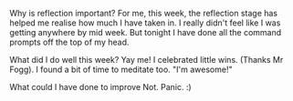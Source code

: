 Why is reflection important?
For me, this week, the reflection stage has helped me realise how much I have taken in. I really didn't feel like I was getting anywhere by mid week. But tonight I have done all the command prompts off the top of my head.

 What did I do well this week?
 Yay me! I celebrated little wins. (Thanks Mr Fogg). I found a bit of time to meditate too. "I'm awesome!"

 What could I have done to improve
 Not. Panic. :)
